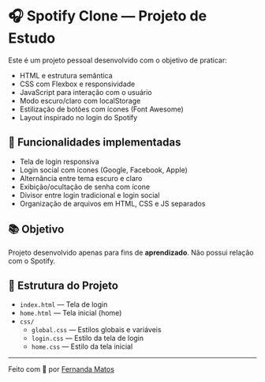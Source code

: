 # 🎧 Spotify Clone — Projeto de Estudo

Este é um projeto pessoal desenvolvido com o objetivo de praticar:

- HTML e estrutura semântica
- CSS com Flexbox e responsividade
- JavaScript para interação com o usuário
- Modo escuro/claro com localStorage
- Estilização de botões com ícones (Font Awesome)
- Layout inspirado no login do Spotify

## 🚀 Funcionalidades implementadas

- Tela de login responsiva
- Login social com ícones (Google, Facebook, Apple)
- Alternância entre tema escuro e claro
- Exibição/ocultação de senha com ícone
- Divisor entre login tradicional e login social
- Organização de arquivos em HTML, CSS e JS separados

## 📚 Objetivo

Projeto desenvolvido apenas para fins de **aprendizado**. Não possui relação com o Spotify.

## 🧱 Estrutura do Projeto

- `index.html` — Tela de login
- `home.html` — Tela inicial (home)
- `css/`
  - `global.css` — Estilos globais e variáveis
  - `login.css` — Estilo da tela de login
  - `home.css` — Estilo da tela inicial

---

Feito com 💚 por [Fernanda Matos](https://github.com/ferlimatos)